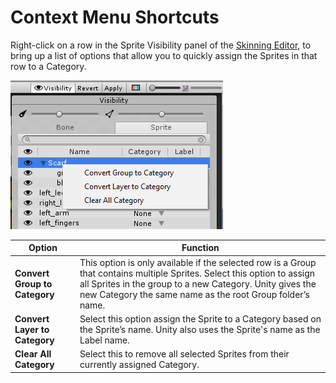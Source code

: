 # Context Menu Shortcuts

Right-click on a row in the Sprite Visibility panel of the [Skinning Editor](SkinningEditor.md), to bring up a list of options that allow you to quickly assign the Sprites in that row to a Category. 

 ![](images/image_6.png)



| Option                        | Function                                                     |
| ----------------------------- | ------------------------------------------------------------ |
| __Convert Group to Category__ | This option is only available if the selected row is a Group that contains multiple Sprites. Select this option to assign all Sprites in the group to a new Category. Unity gives the new Category the same name as the root Group folder’s name. |
| __Convert Layer to Category__ | Select this option assign the Sprite to a Category based on the Sprite’s name. Unity also uses the Sprite's name as the Label name. |
| __Clear All Category__        | Select this to remove all selected Sprites from their currently assigned Category. |


